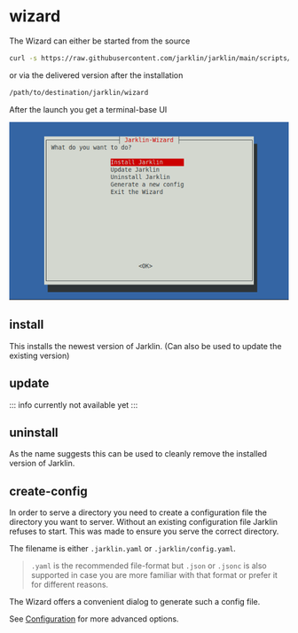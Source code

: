 # wizard

The Wizard can either be started from the source

```bash
curl -s https://raw.githubusercontent.com/jarklin/jarklin/main/scripts/wizard.sh | bash
```

or via the delivered version after the installation

```bash
/path/to/destination/jarklin/wizard
```

After the launch you get a terminal-base UI

![wizard-home](assets/initial-menu.png)

## install

This installs the newest version of Jarklin.
(Can also be used to update the existing version)

## update

::: info
currently not available yet
:::

## uninstall

As the name suggests this can be used to cleanly remove the installed version of Jarklin. 

## create-config

In order to serve a directory you need to create a configuration file the directory you want to server.
Without an existing configuration file Jarklin refuses to start.
This was made to ensure you serve the correct directory.

The filename is either `.jarklin.yaml` or `.jarklin/config.yaml`.

> `.yaml` is the recommended file-format but `.json` or `.jsonc`
> is also supported in case you are more familiar with that format or prefer it for different reasons.

The Wizard offers a convenient dialog to generate such a config file.

See [Configuration](../../config/jarklin.md) for more advanced options.
